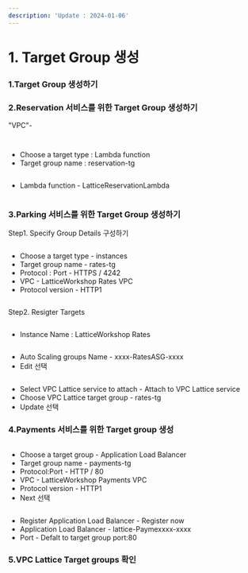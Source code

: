 ```yaml
---
description: 'Update : 2024-01-06'
---
```


# 1. Target Group 생성

### 1.Target Group 생성하기



### 2.Reservation 서비스를 위한 Target Group 생성하기



"VPC"-&#x20;

<figure><img src="../.gitbook/assets/image.png" alt=""><figcaption></figcaption></figure>

<figure><img src="../.gitbook/assets/image (1).png" alt=""><figcaption></figcaption></figure>

* Choose a target type : Lambda function
* Target group name : reservation-tg

<figure><img src="../.gitbook/assets/image (2).png" alt=""><figcaption></figcaption></figure>

* Lambda function - LatticeReservationLambda

<figure><img src="../.gitbook/assets/image (3).png" alt=""><figcaption></figcaption></figure>



### 3.Parking 서비스를 위한 Target Group 생성하기

Step1. Specify Group Details 구성하기

<figure><img src="../.gitbook/assets/image (4).png" alt=""><figcaption></figcaption></figure>

* Choose a target type - instances
* Target group name - rates-tg
* Protocol : Port - HTTPS / 4242
* VPC - LatticeWorkshop Rates VPC
* Protocol version - HTTP1

<figure><img src="../.gitbook/assets/image (5).png" alt=""><figcaption></figcaption></figure>

Step2. Resigter Targets

<figure><img src="../.gitbook/assets/image (6).png" alt=""><figcaption></figcaption></figure>

* Instance Name : LatticeWorkshop Rates

<figure><img src="../.gitbook/assets/image (7).png" alt=""><figcaption></figcaption></figure>

* Auto Scaling groups Name - xxxx-RatesASG-xxxx
* Edit 선택

<figure><img src="../.gitbook/assets/image (8).png" alt=""><figcaption></figcaption></figure>

* Select VPC Lattice service to attach - Attach to VPC Lattice service
* Choose VPC Lattice target group - rates-tg
* Update 선택

### 4.Payments 서비스를 위한 Target group 생성



<figure><img src="../.gitbook/assets/image (9).png" alt=""><figcaption></figcaption></figure>

* Choose a target group - Application Load Balancer
* Target group name - payments-tg
* Protocol:Port - HTTP / 80
* VPC - LatticeWorkshop Payments VPC
* Protocol version - HTTP1
* Next 선택

<figure><img src="../.gitbook/assets/image (10).png" alt=""><figcaption></figcaption></figure>

* Register Application Load Balancer - Register now
* Application Load Balancer  - lattice-Paymexxxx-xxxx
* Port - Defalt to target group port:80

### 5.VPC Lattice Target groups 확인

<figure><img src="../.gitbook/assets/image (12).png" alt=""><figcaption></figcaption></figure>
